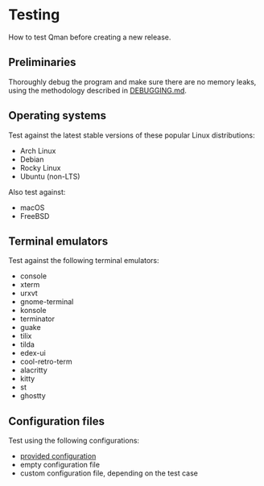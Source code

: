 # Testing

How to test Qman before creating a new release.

## Preliminaries

Thoroughly debug the program and make sure there are no memory leaks, using the
methodology described in [DEBUGGING.md](DEBUGGING.md).

## Operating systems

Test against the latest stable versions of these popular Linux distributions:

- Arch Linux
- Debian
- Rocky Linux
- Ubuntu (non-LTS)

Also test against:

- macOS
- FreeBSD

## Terminal emulators

Test against the following terminal emulators:

- console
- xterm
- urxvt
- gnome-terminal
- konsole
- terminator
- guake
- tilix
- tilda
- edex-ui
- cool-retro-term
- alacritty
- kitty
- st
- ghostty

## Configuration files

Test using the following configurations:

- [provided configuration](../config)
- empty configuration file
- custom configuration file, depending on the test case
